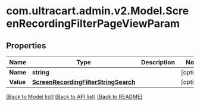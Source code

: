 # com.ultracart.admin.v2.Model.ScreenRecordingFilterPageViewParam
## Properties

Name | Type | Description | Notes
------------ | ------------- | ------------- | -------------
**Name** | **string** |  | [optional] 
**Value** | [**ScreenRecordingFilterStringSearch**](ScreenRecordingFilterStringSearch.md) |  | [optional] 


[[Back to Model list]](../README.md#documentation-for-models) [[Back to API list]](../README.md#documentation-for-api-endpoints) [[Back to README]](../README.md)

